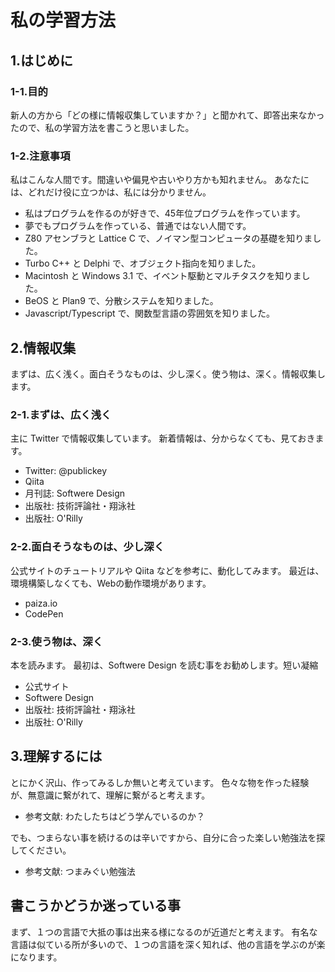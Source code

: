 # 私の学習方法

## 1.はじめに

### 1-1.目的

新人の方から「どの様に情報収集していますか？」と聞かれて、即答出来なかったので、私の学習方法を書こうと思いました。

### 1-2.注意事項

私はこんな人間です。間違いや偏見や古いやり方かも知れません。
あなたには、どれだけ役に立つかは、私には分かりません。

- 私はプログラムを作るのが好きで、45年位プログラムを作っています。
- 夢でもプログラムを作っている、普通ではない人間です。
- Z80 アセンブラと Lattice C で、ノイマン型コンピュータの基礎を知りました。
- Turbo C++ と Delphi で、オブジェクト指向を知りました。
- Macintosh と Windows 3.1 で、イベント駆動とマルチタスクを知りました。
- BeOS と Plan9 で、分散システムを知りました。
- Javascript/Typescript で、関数型言語の雰囲気を知りました。

## 2.情報収集

まずは、広く浅く。面白そうなものは、少し深く。使う物は、深く。情報収集します。

### 2-1.まずは、広く浅く

主に Twitter で情報収集しています。
新着情報は、分からなくても、見ておきます。

- Twitter: @publickey
- Qiita
- 月刊誌: Softwere Design
- 出版社: 技術評論社・翔泳社
- 出版社: O'Rilly

### 2-2.面白そうなものは、少し深く

公式サイトのチュートリアルや Qiita などを参考に、動化してみます。
最近は、環境構築しなくても、Webの動作環境があります。

- paiza.io
- CodePen

### 2-3.使う物は、深く

本を読みます。
最初は、Softwere Design を読む事をお勧めします。短い凝縮

- 公式サイト
- Softwere Design
- 出版社: 技術評論社・翔泳社
- 出版社: O'Rilly

## 3.理解するには

とにかく沢山、作ってみるしか無いと考えています。
色々な物を作った経験が、無意識に繋がれて、理解に繋がると考えます。

- 参考文献: わたしたちはどう学んでいるのか？

でも、つまらない事を続けるのは辛いですから、自分に合った楽しい勉強法を探してください。

- 参考文献: つまみぐい勉強法

## 書こうかどうか迷っている事

まず、１つの言語で大抵の事は出来る様になるのが近道だと考えます。
有名な言語は似ている所が多いので、１つの言語を深く知れば、他の言語を学ぶのが楽になります。
